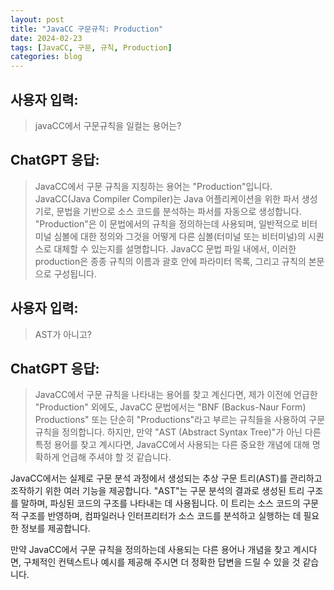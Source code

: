 ```yaml
---
layout: post
title: "JavaCC 구문규칙: Production"
date: 2024-02-23
tags: [JavaCC, 구문, 규칙, Production]
categories: blog
---
```


## 사용자 입력:
> javaCC에서 구문규칙을 일컬는 용어는?

## ChatGPT 응답:
> JavaCC에서 구문 규칙을 지칭하는 용어는 "Production"입니다. JavaCC(Java Compiler Compiler)는 Java 어플리케이션을 위한 파서 생성기로, 문법을 기반으로 소스 코드를 분석하는 파서를 자동으로 생성합니다. "Production"은 이 문법에서의 규칙을 정의하는데 사용되며, 일반적으로 비터미널 심볼에 대한 정의와 그것을 어떻게 다른 심볼(터미널 또는 비터미널)의 시퀀스로 대체할 수 있는지를 설명합니다. JavaCC 문법 파일 내에서, 이러한 production은 종종 규칙의 이름과 괄호 안에 파라미터 목록, 그리고 규칙의 본문으로 구성됩니다.

## 사용자 입력:
> AST가 아니고?

## ChatGPT 응답:
> JavaCC에서 구문 규칙을 나타내는 용어를 찾고 계신다면, 제가 이전에 언급한 "Production" 외에도, JavaCC 문법에서는 "BNF (Backus-Naur Form) Productions" 또는 단순히 "Productions"라고 부르는 규칙들을 사용하여 구문 규칙을 정의합니다. 하지만, 만약 "AST (Abstract Syntax Tree)"가 아닌 다른 특정 용어를 찾고 계시다면, JavaCC에서 사용되는 다른 중요한 개념에 대해 명확하게 언급해 주셔야 할 것 같습니다.

JavaCC에서는 실제로 구문 분석 과정에서 생성되는 추상 구문 트리(AST)를 관리하고 조작하기 위한 여러 기능을 제공합니다. "AST"는 구문 분석의 결과로 생성된 트리 구조를 말하며, 파싱된 코드의 구조를 나타내는 데 사용됩니다. 이 트리는 소스 코드의 구문적 구조를 반영하며, 컴파일러나 인터프리터가 소스 코드를 분석하고 실행하는 데 필요한 정보를 제공합니다.

만약 JavaCC에서 구문 규칙을 정의하는데 사용되는 다른 용어나 개념을 찾고 계시다면, 구체적인 컨텍스트나 예시를 제공해 주시면 더 정확한 답변을 드릴 수 있을 것 같습니다.

